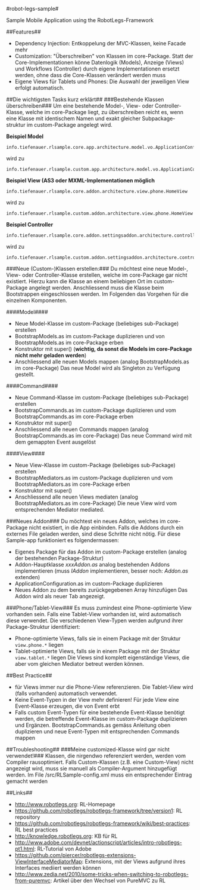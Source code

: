 #robot-legs-sample#

Sample Mobile Application using the RobotLegs-Framework

##Features##
- Dependency Injection: Entkoppelung der MVC-Klassen, keine Facade mehr
- Customization: "Überschreiben" von Klassen im core-Package. Statt der Core-Implementationen könne Datenlogik (Models), Anzeige (Views) und Workflows (Controller) durch eigene Implementationen ersetzt werden, ohne dass die Core-Klassen verändert werden muss
- Eigene Views für Tablets und Phones: Die Auswahl der jeweiligen View erfolgt automatisch.

##Die wichtigsten Tasks kurz erklärt##
###Bestehende Klassen überschreiben###
Um eine bestehende Model-, View- oder Controller-Klasse, welche im core-Package liegt, zu überschreiben reicht es, wenn eine Klasse mit identischem Namen und exakt gleicher Subpackage-struktur im custom-Package angelegt wird. 

**Beispiel Model**

    info.tiefenauer.rlsample.core.app.architecture.model.vo.ApplicationConfiguration
    
wird zu

    info.tiefenauer.rlsample.custom.app.architecture.model.vo.ApplicationConfiguration
    
**Beispiel View (AS3 oder MXML-Implementationen möglich**

    info.tiefenauer.rlsample.core.addon.architecture.view.phone.HomeView
    
wird zu

    info.tiefenauer.rlsample.custom.addon.architecture.view.phone.HomeView
    
**Beispiel Controller**

    info.tiefenauer.rlsample.core.addon.settingsaddon.architecture.controller.SettingsCommand
    
wird zu

    info.tiefenauer.rlsample.custom.addon.settingsaddon.architecture.controller.SettingsCommand


###Neue (Custom-)Klassen erstellen:###
Du möchtest eine neue Model-, View- oder Controller-Klasse erstellen, welche im core-Package gar nicht existiert. Hierzu kann die Klasse an einem beliebigen Ort im custom-Package angelegt werden. Anschliessend muss die Klasse beim Bootstrappen eingeschlossen werden. Im Folgenden das Vorgehen für die einzelnen Komponenten.

####Model####
- Neue Model-Klasse im custom-Package (beliebiges sub-Package) erstellen
- BootstrapModels.as im custom-Package duplizieren und von BootstrapModels.as im core-Package erben
- Konstruktor mit super() (**wichtig, da sonst die Models im core-Package nicht mehr geladen werden**)
- Anschliessend alle neuen Models mappen (analog BootstrapModels.as im core-Package)
Das neue Model wird als Singleton zu Verfügung gestellt.

####Command####
- Neue Command-Klasse im custom-Package (beliebiges sub-Package) erstellen
- BootstrapCommands.as im custom-Package duplizieren und vom BootstrapCommands.as im core-Package erben
- Konstruktor mit super()
- Anschliessend alle neuen Commands mappen (analog BootstrapCommands.as im core-Package)
Das neue Command wird mit dem gemappten Event ausgelöst

####View####
- Neue View-Klasse im custom-Package (beliebiges sub-Package) erstellen
- BootstrapMediators.as im custom-Package duplizieren und vom BootstrapMediators.as im core-Package erben
- Konstruktor mit super()
- Anschliessend alle neuen Views mediaten (analog BootstrapMediators.as im core-Package)
Die neue View wird vom entsprechenden Mediator mediated.

###Neues Addon###
Du möchtest ein neues Addon, welches im core-Package nicht existiert, in die App einbinden. Falls die Addons durch ein externes File geladen werden, sind diese Schritte nicht nötig. Für diese Sample-app funktioniert es folgendermassen:
- Eigenes Package für das Addon im custom-Package erstellen (analog der bestehenden Package-Struktur)
- Addon-Hauptklasse *xxxAddon.as* analog bestehenden Addons implementieren (muss *IAddon* implementieren, besser noch: *Addon.as* extenden)
- ApplicationConfiguration.as im custom-Package duplizieren
- Neues Addon zu dem bereits zurückgegebenen Array hinzufügen
Das Addon wird als neuer Tab angezeigt.

###Phone/Tablet-View###
Es muss zumindest eine Phone-optimierte View vorhanden sein. Falls eine Tablet-View vorhanden ist, wird automatisch diese verwendet. Die verschiedenen View-Typen werden aufgrund ihrer Package-Struktur identifiziert:
- Phone-optimierte Views, falls sie in einem Package mit der Struktur `view.phone.*` liegen
- Tablet-optimierte Views, falls sie in einem Package mit der Struktur `view.tablet.*` liegen
Die Views sind komplett eigenständige Views, die aber vom gleichen Mediator betreut werden können.

##Best Practice##
- für Views immer nur die Phone-View referenzieren. Die Tablet-View wird (falls vorhanden) automatisch verwendet.
- Keine Event-Typen in der View mehr definieren! Für jede View eine Event-Klasse erzeugen, die von Event erbt
- Falls custom Event-Typen für eine bestehende Event-Klasse benötigt werden, die betreffende Event-Klasse im custom-Package duplizieren  und Ergänzen. BootstrapCommands.as gemäss Anleitung oben duplizieren und neue Event-Typen mit entsprechenden Commands mappen

##Troubleshooting##
###Meine customized-Klasse wird gar nicht verwendet!###
Klassen, die nirgendwo referenziert werden, werden vom Compiler rausoptimiert. Falls Custom-Klassen (z.B. eine Custom-View) nicht angezeigt wird, muss sie manuell als Compiler-Argument hinzugefügt werden. Im File /src/RLSample-config.xml muss ein entsprechender Eintrag gemacht werden

##Links##
- http://www.robotlegs.org: RL-Homepage
- https://github.com/robotlegs/robotlegs-framework/tree/version1: RL repository
- https://github.com/robotlegs/robotlegs-framework/wiki/best-practices: RL best practices
- http://knowledge.robotlegs.org: KB für RL
- http://www.adobe.com/devnet/actionscript/articles/intro-robotlegs-pt1.html: RL-Tutorial von Adobe
- https://github.com/piercer/robotlegs-extensions-ViewInterfaceMediatorMap: Extensions, mit der Views aufgrund ihres Interfaces mediiert werden können
- http://www.zedia.net/2010/some-tricks-when-switching-to-robotlegs-from-puremvc: Artikel über den Wechsel von PureMVC zu RL
